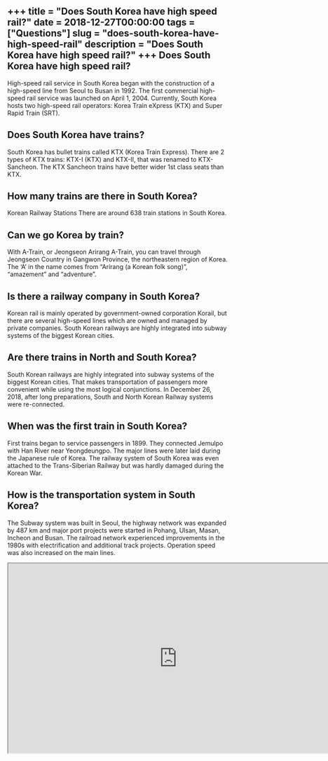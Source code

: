 +++
title = "Does South Korea have high speed rail?"
date = 2018-12-27T00:00:00
tags = ["Questions"]
slug = "does-south-korea-have-high-speed-rail"
description = "Does South Korea have high speed rail?"
+++
Does South Korea have high speed rail?
--------------------------------------

High-speed rail service in South Korea began with the construction of a high-speed line from Seoul to Busan in 1992. The first commercial high-speed rail service was launched on April 1, 2004. Currently, South Korea hosts two high-speed rail operators: Korea Train eXpress (KTX) and Super Rapid Train (SRT).

Does South Korea have trains?
-----------------------------

South Korea has bullet trains called KTX (Korea Train Express). There are 2 types of KTX trains: KTX-I (KTX) and KTX-II, that was renamed to KTX-Sancheon. The KTX Sancheon trains have better wider 1st class seats than KTX.

How many trains are there in South Korea?
-----------------------------------------

Korean Railway Stations There are around 638 train stations in South Korea.

Can we go Korea by train?
-------------------------

With A-Train, or Jeongseon Arirang A-Train, you can travel through Jeongseon Country in Gangwon Province, the northeastern region of Korea. The ‘A’ in the name comes from “Arirang (a Korean folk song)”, “amazement” and “adventure”.

Is there a railway company in South Korea?
------------------------------------------

Korean rail is mainly operated by government-owned corporation Korail, but there are several high-speed lines which are owned and managed by private companies. South Korean railways are highly integrated into subway systems of the biggest Korean cities.

Are there trains in North and South Korea?
------------------------------------------

South Korean railways are highly integrated into subway systems of the biggest Korean cities. That makes transportation of passengers more convenient while using the most logical conjunctions. In December 26, 2018, after long preparations, South and North Korean Railway systems were re-connected.

When was the first train in South Korea?
----------------------------------------

First trains began to service passengers in 1899. They connected Jemulpo with Han River near Yeongdeungpo. The major lines were later laid during the Japanese rule of Korea. The railway system of South Korea was even attached to the Trans-Siberian Railway but was hardly damaged during the Korean War.

How is the transportation system in South Korea?
------------------------------------------------

The Subway system was built in Seoul, the highway network was expanded by 487 km and major port projects were started in Pohang, Ulsan, Masan, Incheon and Busan. The railroad network experienced improvements in the 1980s with electrification and additional track projects. Operation speed was also increased on the main lines.

<iframe allow="accelerometer; autoplay; clipboard-write; encrypted-media; gyroscope; picture-in-picture" allowfullscreen="" class="__youtube_prefs__  epyt-is-override  no-lazyload" data-no-lazy="1" data-origheight="433" data-origwidth="770" data-skipgform_ajax_framebjll="" height="433" id="_ytid_34714" loading="lazy" src="https://www.youtube.com/embed/j_83w2fzR7c?enablejsapi=1&autoplay=0&cc_load_policy=0&cc_lang_pref=&iv_load_policy=1&loop=0&modestbranding=0&rel=1&fs=1&playsinline=0&autohide=2&theme=dark&color=red&controls=1&" title="YouTube player" width="770"></iframe>